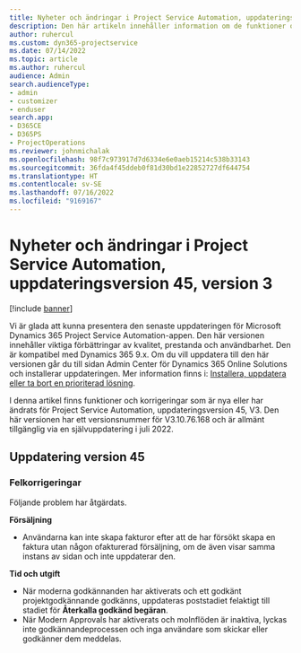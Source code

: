 ```yaml
---
title: Nyheter och ändringar i Project Service Automation, uppdateringsversion 45, version 3
description: Den här artikeln innehåller information om de funktioner och korrigeringar som är tillgängliga i Microsoft Dynamics 365 Project Service Automation uppdateringsutgåva 45, V3.
author: ruhercul
ms.custom: dyn365-projectservice
ms.date: 07/14/2022
ms.topic: article
ms.author: ruhercul
audience: Admin
search.audienceType:
- admin
- customizer
- enduser
search.app:
- D365CE
- D365PS
- ProjectOperations
ms.reviewer: johnmichalak
ms.openlocfilehash: 98f7c973917d7d6334e6e0aeb15214c538b33143
ms.sourcegitcommit: 36fda4f45ddeb0f81d30bd1e22852727df644754
ms.translationtype: HT
ms.contentlocale: sv-SE
ms.lasthandoff: 07/16/2022
ms.locfileid: "9169167"
---
```

# <a name="whats-new-or-changed-in-project-service-automation-update-release-45-v3"></a>Nyheter och ändringar i Project Service Automation, uppdateringsversion 45, version 3

[!include [banner](../includes/psa-now-project-operations.md)]

Vi är glada att kunna presentera den senaste uppdateringen för Microsoft Dynamics 365 Project Service Automation-appen. Den här versionen innehåller viktiga förbättringar av kvalitet, prestanda och användbarhet. Den är kompatibel med Dynamics 365 9.x. Om du vill uppdatera till den här versionen går du till sidan Admin Center för Dynamics 365 Online Solutions och installerar uppdateringen. Mer information finns i: [Installera, uppdatera eller ta bort en prioriterad lösning](/power-platform/admin/install-remove-preferred-solution).

I denna artikel finns funktioner och korrigeringar som är nya eller har ändrats för Project Service Automation, uppdateringsversion 45, V3. Den här versionen har ett versionsnummer för V3.10.76.168 och är allmänt tillgänglig via en självuppdatering i juli 2022.

## <a name="update-release-45"></a>Uppdatering version 45

### <a name="bug-fixes"></a>Felkorrigeringar

Följande problem har åtgärdats.

**Försäljning**

- Användarna kan inte skapa fakturor efter att de har försökt skapa en faktura utan någon ofakturerad försäljning, om de även visar samma instans av sidan och inte uppdaterar den.

**Tid och utgift**

- När moderna godkännanden har aktiverats och ett godkänt projektgodkännande godkänns, uppdateras poststadiet felaktigt till stadiet för **Återkalla godkänd begäran**.
- När Modern Approvals har aktiverats och molnflöden är inaktiva, lyckas inte godkännandeprocessen och inga användare som skickar eller godkänner dem meddelas.
